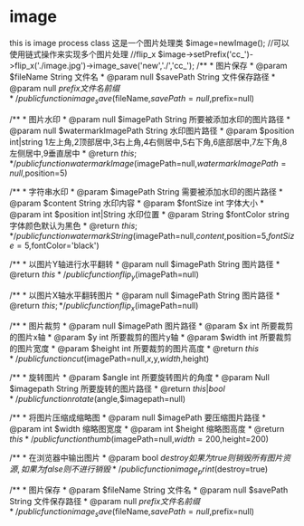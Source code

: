 # image
this is image process class
这是一个图片处理类
$image=newImage();
//可以使用链式操作来实现多个图片处理
//flip_x
$image->setPrefix('cc_')->flip_x('./image.jpg')->image_save('new','./','cc_');
/**
     * 图片保存
     * @param $fileName String 文件名
     * @param null $savePath String 文件保存路径
     * @param null $prefix 文件名前缀
     */
public function image_save($fileName,$savePath=null,$prefix=null)
<br>



/**
     * 图片水印
     * @param null $imagePath String 所要被添加水印的图片路径
     * @param null $watermarkImagePath String 水印图片路径
     * @param $position int|string 1左上角,2顶部居中,3右上角,4右侧居中,5右下角,6底部居中,7左下角,8左侧居中,9垂直居中
     * @return $this;
     */
    public function watermarkImage($imagePath=null,$watermarkImagePath=null,$position=5)
    

/**
     * 字符串水印
     * @param $imagePath String 需要被添加水印的图片路径
     * @param $content String 水印内容
     * @param $fontSize int 字体大小
     * @param int $position int|String 水印位置
     * @param String $fontColor string 字体颜色默认为黑色
     * @return $this;
     */
    public function watermarkString($imagePath=null,$content,$position=5,$fontSize=5,$fontColor='black')
    
    

/**
     * 以图片Y轴进行水平翻转
     * @param null $imagePath String 图片路径
     * @return $this
     */
public function flip_y($imagePath=null)


/**
     * 以图片X轴水平翻转图片
     * @param null $imagePath String 图片路径
     * @return $this;
     */
public function flip_x($imagePath=null)
    
    

    
/**
     * 图片裁剪
     * @param null $imagePath 图片路径
     * @param $x int 所要裁剪的图片x轴
     * @param $y int 所要裁剪的图片y轴
     * @param $width int 所要裁剪的图片宽度
     * @param $height int 所要裁剪的图片高度
     * @return $this
     */
public function cut($imagePath=null,$x,$y,$width,$height)

/**
     * 旋转图片
     * @param $angle int 所要旋转图片的角度
     * @param Null $imagepath String 所要旋转的图片路径
     * @return $this|bool
     */
public function rotate($angle,$imagepath=null)

/**
     * 将图片压缩成缩略图
     * @param null $imagePath 要压缩图片路径
     * @param int $width 缩略图宽度
     * @param int $height 缩略图高度
     * @return $this
     */
public function thumb($imagePath=null,$width=200,$height=200)

/**
     * 在浏览器中输出图片
     * @param bool $destroy 如果为true则销毁所有图片资源,如果为false则不进行销毁
     */
    public function image_print($destroy=true)
    
/**
     * 图片保存
     * @param $fileName String 文件名
     * @param null $savePath String 文件保存路径
     * @param null $prefix 文件名前缀
     */
public function image_save($fileName,$savePath=null,$prefix=null)
